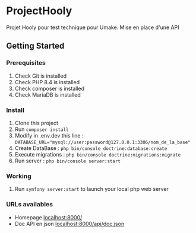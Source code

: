 # ProjectHooly
Projet Hooly pour test technique pour Umake.
Mise en place d'une API

## Getting Started

### Prerequisites

1. Check Git is installed
2. Check PHP 8.4 is installed
3. Check composer is installed
4. Check MariaDB is installed

### Install

1. Clone this project
2. Run `composer install`
3. Modify in .env.dev this line : `DATABASE_URL="mysql://user:password@127.0.0.1:3306/nom_de_la_base"`
4. Create DataBase : `php bin/console doctrine:database:create`
5. Execute migrations : `php bin/console doctrine:migrations:migrate`
6. Run server : `php bin/console server:start`

### Working

1. Run `symfony server:start` to launch your local php web server

### URLs availables

* Homepage [localhost:8000/](localhost:8000/)
* Doc API en json [localhost:8000/api/doc.json](localhost:8000/api/doc.json)
